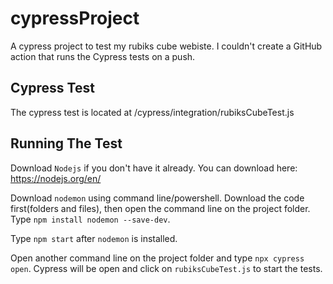 # cypressProject

A cypress project to test my rubiks cube webiste.
I couldn't create a GitHub action that runs the Cypress tests on a push.

## Cypress Test

The cypress test is located at /cypress/integration/rubiksCubeTest.js

## Running The Test

Download ```Nodejs``` if you don't have it already. You can download here: https://nodejs.org/en/

Download ```nodemon``` using command line/powershell. Download the code first(folders and files), then
open the command line on the project folder. Type ```npm install nodemon --save-dev```.

Type ```npm start``` after ```nodemon``` is installed. 

Open another command line on the project folder and type ```npx cypress open```. Cypress will be open and
click on ```rubiksCubeTest.js``` to start the tests.